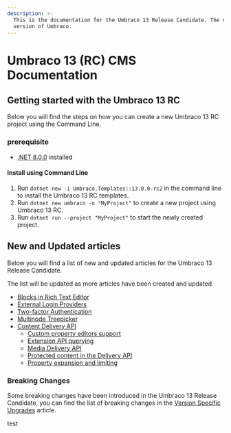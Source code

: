 ```yaml
---
description: >-
  This is the documentation for the Umbraco 13 Release Candidate. The next major
  version of Umbraco.
---
```


# Umbraco 13 (RC) CMS Documentation

## Getting started with the Umbraco 13 RC

Below you will find the steps on how you can create a new Umbraco 13 RC project using the Command Line.

### prerequisite

* [.NET 8.0.0](https://dotnet.microsoft.com/en-us/download/dotnet/8.0) installed

#### Install using Command Line

1. Run `dotnet new -i Umbraco.Templates::13.0.0-rc2` in the command line to install the Umbraco 13 RC templates.
2. Run `dotnet new umbraco -n "MyProject"` to create a new project using Umbraco 13 RC.
3. Run `dotnet run --project "MyProject"` to start the newly created project.

## New and Updated articles

Below you will find a list of new and updated articles for the Umbraco 13 Release Candidate.

The list will be updated as more articles have been created and updated.

* [Blocks in Rich Text Editor](fundamentals/backoffice/property-editors/built-in-umbraco-property-editors/rich-text-editor/rte-blocks.md)
* [External Login Providers](reference/security/external-login-providers.md)
* [Two-factor Authentication](reference/security/two-factor-authentication.md)
* [Multinode Treepicker](fundamentals/backoffice/property-editors/built-in-umbraco-property-editors/multinode-treepicker.md)
* [Content Delivery API](reference/content-delivery-api/)
  * [Custom property editors support](reference/content-delivery-api/custom-property-editors-support.md)
  * [Extension API querying](reference/content-delivery-api/extension-api-for-querying.md)
  * [Media Delivery API](reference/content-delivery-api/media-delivery-api.md)
  * [Protected content in the Delivery API](reference/content-delivery-api/protected-content-in-the-delivery-api.md)
  * [Property expansion and limiting](reference/content-delivery-api/property-expansion-and-limiting.md)

### Breaking Changes

Some breaking changes have been introduced in the Umbraco 13 Release Candidate, you can find the list of breaking changes in the [Version Specific Upgrades](fundamentals/setup/upgrading/version-specific/) article.

test
